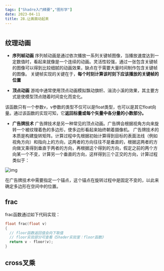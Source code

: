 ```yaml
---
tags: ["Shadre入门精要","图形学"]
date: 2023-04-11
title: 28.让画面动起来 
---
```

# 

## **纹理动画**

- **序列帧动画**
  序列帧动画是通过依次播放一系列关键帧图像，当播放速度达到一定数值时，看起来就像是一个连续的动画。灵活性较强，通过一张包含关键帧的图像可以得到比较细腻的动画效果，缺点在于需要大量时间制作包含关键帧的图像。
  关键帧实现的关键在于，**每个时刻计算该时刻下应该播放的关键帧的位置**

- **顶点动画**
  游戏中通常使用顶点动画模拟飘动旗帜、湍流小溪的效果，其主要方式是使模型顶点随着时间变化而变化。



该函数只有一个参数v，v参数的类型不仅可以是float类型，也可以是其它float向量。通过该函数的实现可知，它**返回标量或每个矢量中各分量的小数部分。**

- **广告牌技术**
  广告牌技术是另一种常见的顶点动画。广告牌会根据视角方向来旋转一个被纹理着色的多边形，使多边形看起来始终朝着摄像机。
  广告牌技术的本质是构建旋转矩阵。计算过程中先根据初始计算得到目标的表面法线（例如视角方向）和指向上的方向，这两者的方向往往不是垂直的，根据这两者的方向做叉乘得到垂直于两者的方向，再根据这个得到的方向，假定之前的两个方向某一个不变，计算另一个垂直的方向，这样得到三个正交的方向，计算过程类似于：

![img](/images/posts/v2-e3449b70f4c80a1706a8a757e458ac3d_720w.png)

在广告牌技术中需要指定一个锚点，这个锚点在旋转过程中是固定不变的，以此来确定多边形在空间中的位置。

## frac

frac函数通过如下代码实现：

```cpp
float frac(float v)
{
  // floor函数返回值会向下取值
  // floor实验部分可查看《Shader实验室：floor函数》
  return v - floor(v);
}
```

## cross叉乘
